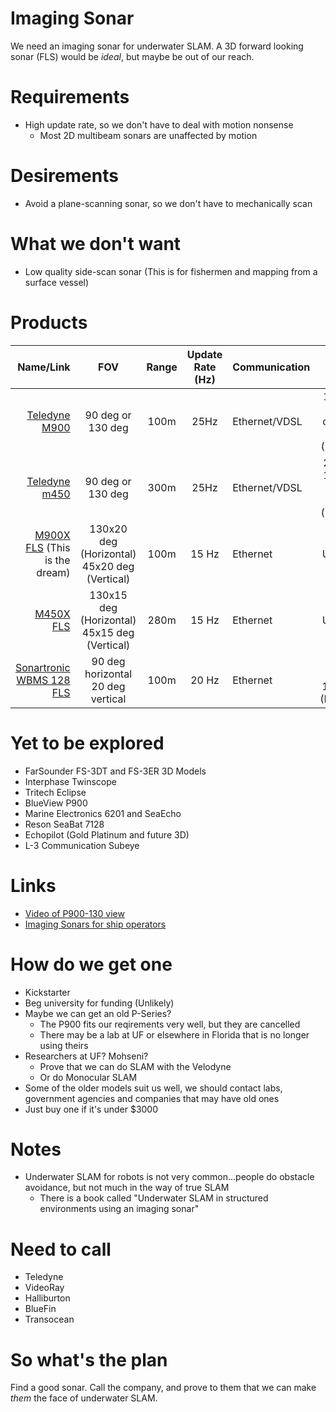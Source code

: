 Imaging Sonar
=============


We need an imaging sonar for underwater SLAM. A 3D forward looking sonar (FLS) would be *ideal*, but maybe be out of our reach.

# Requirements
- High update rate, so we don't have to deal with motion nonsense
    - Most 2D multibeam sonars are unaffected by motion

# Desirements
- Avoid a plane-scanning sonar, so we don't have to mechanically scan

# What we don't want
- Low quality side-scan sonar (This is for fishermen and mapping from a surface vessel)

# Products

| Name/Link  | FOV |  Range | Update Rate (Hz)  |  Communication  |  Size  | Weight  | Price  |
|-----------:|:---:|:------:|:-----------------:|:----------------|:------:|:-------:|:------:|
| [Teledyne M900](http://www.blueview.com/products/2d-imaging-sonar/m900-series/) | 90 deg or 130 deg | 100m  | 25Hz | Ethernet/VDSL | 19.20 x 10.16 cm x 10 cm (LxWxH) | 0.86 lbs | UNKNOWN! |
| [Teledyne m450](http://www.blueview.com/products/2d-imaging-sonar/m450-series/) | 90 deg or 130 deg | 300m | 25Hz | Ethernet/VDSL | 22.86 x 19.56 x 10.16 cm (LxWxH) | 0.86 lbs | UNKNOWN! |
| [M900X FLS](http://www.blueview.com/products/2d-imaging-sonar/m900xm450x-forward-looking-multibeam-imaging-sonar-solutions/) (This is the dream) | 130x20 deg (Horizontal) 45x20 deg (Vertical) | 100m | 15 Hz | Ethernet | Unlisted  | Unlisted | UNKNOWN!|
| [M450X FLS](http://www.blueview.com/products/2d-imaging-sonar/m900xm450x-forward-looking-multibeam-imaging-sonar-solutions/) | 130x15 deg (Horizontal) 45x15 deg (Vertical) | 280m | 15 Hz | Ethernet | Unlisted  | Unlisted | UNKNOWN!|
| [Sonartronic WBMS 128 FLS](http://www.sonartronic.com/pdf/WBMS-128-FLS.pdf) | 90 deg horizontal 20 deg vertical | 100m | 20 Hz | Ethernet | 6.7 x 23.1 x 15.4 cm  (HxWxD) | 1.2 kg | UNKNOWN! |


# Yet to be explored
* FarSounder FS-3DT and FS-3ER 3D Models
* Interphase Twinscope
* Tritech Eclipse
* BlueView P900
* Marine Electronics 6201 and SeaEcho
* Reson SeaBat 7128
* Echopilot (Gold Platinum and future 3D)
* L-3 Communication Subeye

# Links
* [Video of P900-130 view](https://www.youtube.com/watch?time_continue=8&v=pSNoFgEtook)
* [Imaging Sonars for ship operators](http://www.farsounder.com/files/NavigationSonarForTheShipOperator_ForwardLookingSonarsAndMultibeamEchosoundersExplained.pdf)


# How do we get one

* Kickstarter
* Beg university for funding (Unlikely)
* Maybe we can get an old P-Series?
    * The P900 fits our reqirements very well, but they are cancelled
    * There may be a lab at UF or elsewhere in Florida that is no longer using theirs
* Researchers at UF? Mohseni?
    * Prove that we can do SLAM with the Velodyne
    * Or do Monocular SLAM
* Some of the older models suit us well, we should contact labs, government agencies and companies that may have old ones
* Just buy one if it's under $3000

# Notes
* Underwater SLAM for robots is not very common...people do obstacle avoidance, but not much in the way of true SLAM
    * There is a book called "Underwater SLAM in structured environments using an imaging sonar"

# Need to call
* Teledyne
* VideoRay
* Halliburton
* BlueFin
* Transocean


# So what's the plan
Find a good sonar. Call the company, and prove to them that we can make *them* the face of underwater SLAM.